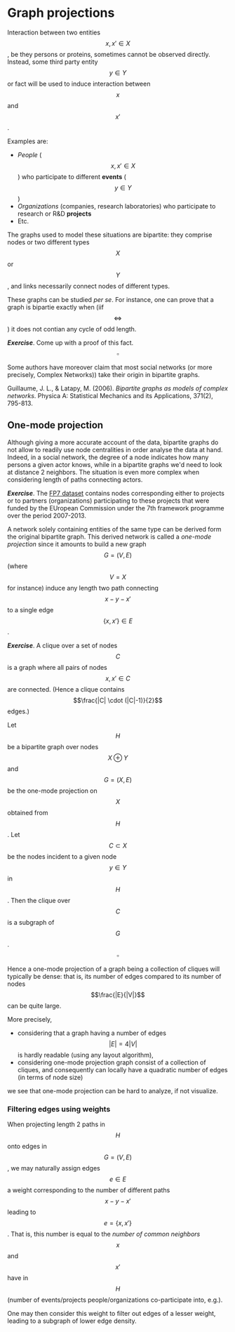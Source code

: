 # Graph projections

Interaction between two entities $$x, x' \in X$$, be they persons or proteins, sometimes cannot be observed directly. Instead, some third party entity $$y \in Y$$ or fact will be used to induce interaction between $$x$$ and $$x'$$.

Examples are:

- *People* ($$x, x' \in X$$) who participate to different **events** ($$y \in Y$$)
- *Organizations* (companies, research laboratories) who participate to research or R&D **projects**
- Etc.

The graphs used to model these situations are bipartite: they comprise nodes or two different types $$X$$ or $$Y$$, and links necessarily connect nodes of different types.

These graphs can be studied *per se*. For instance, one can prove that a graph is bipartie exactly when (iif $$\Leftrightarrow$$) it does not contian any cycle of odd length.

***Exercise***. Come up with a proof of this fact. $$\square$$

Some authors have moreover claim that most social networks (or more precisely, Complex Networks)) take their origin in bipartite graphs.

Guillaume, J. L., & Latapy, M. (2006). *Bipartite graphs as models of complex networks*. Physica A: Statistical Mechanics and its Applications, 371(2), 795-813.

## One-mode projection

Although giving a more accurate account of the data, bipartite graphs do not allow to readily use node centralities in order analyse the data at hand. Indeed, in a social network, the degree of a node indicates how many persons a given actor knows, while in a bipartite graphs we'd need to look at distance 2 neighbors. The situation is even more complex when considering length of paths connecting actors.

***Exercise***. The [FP7 dataset](./FP7.tlp) contains nodes corresponding either to projects or to partners (organizations) participating to these projects that were funded by the EUropean Commission under the 7th framework programme over the period 2007-2013.

A network solely containing entities of the same type can be derived form the original bipartite graph. This derived network is called a *one-mode projection* since it amounts to build a new graph $$G = (V, E)$$ (where $$V = X$$ for instance) induce any length two path connecting $$x - y - x'$$ to a single edge $$\{x, x'\} \in E$$.

***Exercise***. A clique over a set of nodes $$C$$ is a graph where all pairs of nodes $$x, x' \in C$$ are connected. (Hence a clique contains $$\frac{|C| \cdot (|C|-1)}{2}$$ edges.)

Let $$H$$ be a bipartite graph over nodes $$X \oplus Y$$ and $$G = (X, E)$$ be the one-mode projection on $$X$$ obtained from $$H$$. Let $$C \subset X$$ be the nodes incident to a given node $$y \in Y$$ in $$H$$. Then the clique over $$C$$ is a subgraph of $$G$$. $$\square$$

Hence a one-mode projection of a graph being a collection of cliques will typically be dense: that is, its number of edges compared to its number of nodes $$\frac{|E}{|V|}$$can be quite large. 

More precisely,

- considering that a graph having a number of edges $$|E| = 4|V|$$ is hardly readable (using any layout algorithm), 
- considering one-mode projection graph consist of a collection of cliques, and consequently can locally have a quadratic number of edges (in terms of node size)

we see that one-mode projection can be hard to analyze, if not visualize.

### Filtering edges using weights

When projecting length 2 paths in $$H$$ onto edges in $$G = (V, E)$$, we may naturally assign edges $$e \in E$$ a weight corresponding to the number of different paths $$x - y - x'$$ leading to $$e = \{x, x'\}$$. That is, this number is equal to the *number of common neighbors* $$x$$ and $$x'$$ have in $$H$$ (number of events/projects people/organizations co-participate into, e.g.).

One may then consider this weight to filter out edges of a lesser weight, leading to a subgraph of lower edge density.


